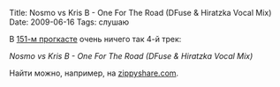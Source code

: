Title: Nosmo vs Kris B - One For The Road (DFuse & Hiratzka Vocal Mix)
Date: 2009-06-16
Tags: слушаю

<div class="text"><p>В <a href="http://progressivehouse.com/progcast.php/3/224">151-м прогкасте</a> очень ничего так 4-й трек:</p>
<p><i>Nosmo vs Kris B - One For The Road (DFuse &amp; Hiratzka Vocal Mix)</i></p>
<p>Найти можно, например, на <a href="http://www.google.com/search?hl=en&amp;q=site%3Azippyshare.com+Nosmo+vs+Kris+B&amp;aq=f&amp;oq=&amp;aqi=">zippyshare.com</a>.</p></div>